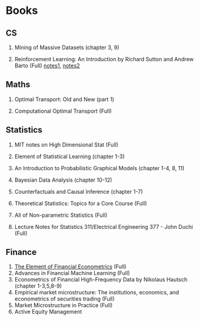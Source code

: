 # Books

## CS

1. Mining of Massive Datasets (chapter 3, 9)

2. Reinforcement Learning: An Introduction by Richard Sutton and Andrew Barto (Full) [notes1](../notes/RL_Book1.html), [notes2](../notes/RL_Book2.html)

## Maths

1. Optimal Transport: Old and New (part 1)

2. Computational Optimal Transport (Full)

## Statistics

1. MIT notes on High Dimensional Stat (Full)

2. Element of Statistical Learning (chapter 1-3)

3. An Introduction to Probabilistic Graphical Models (chapter 1-4, 8, 11)

4. Bayesian Data Analysis (chapter 10-12)

5. Counterfactuals and Causal Inference (chapter 1-7)

6. Theoretical Statistics: Topics for a Core Course (Full)

7. All of Non-parametric Statistics (Full)

9. Lecture Notes for Statistics 311/Electrical Engineering 377 - John Duchi (Full)

## Finance

1. [The Element of Financial Econometrics]((../notes/Fin_Fan_Book.html)) (Full)
2. Advances in Financial Machine Learning (Full)
3. Econometrics of Financial High-Frequency Data by Nikolaus Hautsch (chapter 1-3,5,8-9)
4. Empirical market microstructure: The institutions, economics, and econometrics of securities trading (Full)
5. Market Microstructure in Practice (Full)
6. Active Equity Management